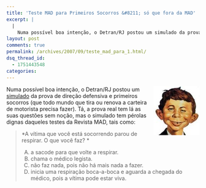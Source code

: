 ```yaml
---
title: 'Teste MAD para Primeiros Socorros &#8211; só que fora da MAD'
excerpt: |
  |
    Numa possível boa intenção, o Detran/RJ postou um simulado da prova de direção defensiva e primeiros socorros (que todo mundo que tira ou renova a carteira de motorista precisa fazer). Tá, a prova real tem lá as suas questões sem...
layout: post
comments: true
permalink: /archives/2007/09/teste_mad_para_1.html/
dsq_thread_id:
  - 1751443548
categories:
---
```

<img title="What, me worry?" src="/archives/img/alfred.jpg" width="120" height="128" align="right" style="margin-left:2px" />Numa possível boa intenção, o Detran/RJ postou um [simulado][1] da prova de direção defensiva e primeiros socorros (que todo mundo que tira ou renova a carteira de motorista precisa fazer). Tá, a prova real tem lá as suas questões sem noção, mas o simulado tem pérolas dignas daqueles testes da Revista MAD, tais como:

> *A vítima que você está socorrendo parou de respirar. O que você faz? *
>
> <ol type="A">
>   <li>
>     a sacode para que volte a respirar.
>   </li>
>   <li>
>     chama o médico legista.
>   </li>
>   <li>
>     não faz nada, pois não há mais nada a fazer.
>   </li>
>   <li>
>     inicia uma respiração boca-a-boca e aguarda a chegada do médico, pois a vítima pode estar viva.
>   </li>
> </ol>

 [1]: http://www.detran.rj.gov.br/pdfs_educacao/prova_primsocorros.pdf
